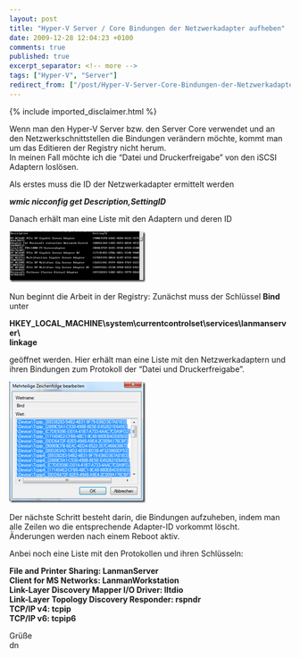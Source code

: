 ```yaml
---
layout: post
title: "Hyper-V Server / Core Bindungen der Netzwerkadapter aufheben"
date: 2009-12-28 12:04:23 +0100
comments: true
published: true
excerpt_separator: <!-- more -->
tags: ["Hyper-V", "Server"]
redirect_from: ["/post/Hyper-V-Server-Core-Bindungen-der-Netzwerkadapter-aufheben", "/post/hyper-v-server-core-bindungen-der-netzwerkadapter-aufheben"]
---
```

<!-- more -->
{% include imported_disclaimer.html %}
<p>Wenn man den Hyper-V Server bzw. den Server Core verwendet und an den Netzwerkschnittstellen die Bindungen verändern möchte, kommt man um das Editieren der Registry nicht herum.   <br />In meinen Fall möchte ich die “Datei und Druckerfreigabe” von den iSCSI Adaptern loslösen.</p>  <p>Als erstes muss die ID der Netzwerkadapter ermittelt werden</p>  <p><strong><em>wmic nicconfig get Description,SettingID</em></strong></p>  <p>Danach erhält man eine Liste mit den Adaptern und deren ID</p>  <p><a href="/assets/image_90.png" target="_blank"><img style="border-bottom: 0px; border-left: 0px; display: inline; border-top: 0px; border-right: 0px" title="image" border="0" alt="image" src="/assets/image_thumb_90.png" width="244" height="91" /></a> </p>  <p>Nun beginnt die Arbeit in der Registry: Zunächst muss der Schlüssel <strong>Bind</strong> unter </p>  <p><strong>HKEY_LOCAL_MACHINE\system\currentcontrolset\services\lanmanserver\     <br />linkage</strong></p>  <p>geöffnet werden. Hier erhält man eine Liste mit den Netzwerkadaptern und ihren Bindungen zum Protokoll der “Datei und Druckerfreigabe”.</p>  <p><a href="/assets/image_92.png" target="_blank"><img style="border-bottom: 0px; border-left: 0px; display: inline; border-top: 0px; border-right: 0px" title="image" border="0" alt="image" src="/assets/image_thumb_92.png" width="244" height="217" /></a> </p>  <p>Der nächste Schritt besteht darin, die Bindungen aufzuheben, indem man alle Zeilen wo die entsprechende Adapter-ID vorkommt löscht.   <br />Änderungen werden nach einem Reboot aktiv.</p>  <p>Anbei noch eine Liste mit den Protokollen und ihren Schlüsseln:</p>  <p><strong>File and Printer Sharing: LanmanServer     <br />Client for MS Networks: LanmanWorkstation      <br />Link-Layer Discovery Mapper I/O Driver: lltdio      <br />Link-Layer Topology Discovery Responder: rspndr      <br />TCP/IP v4: tcpip      <br />TCP/IP v6: tcpip6</strong></p>  <p>Grüße   <br />dn    </p>
